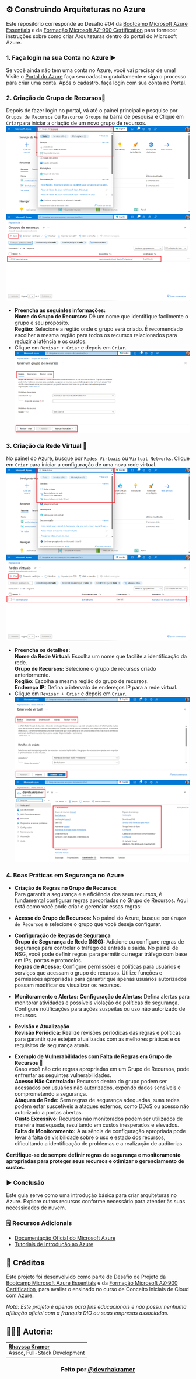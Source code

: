 ## ⚙️ Construindo Arquiteturas no Azure

Este repositório corresponde ao Desafio #04 da [Bootcamp Microsoft Azure Essentials](https://www.dio.me/bootcamp/microsoft-azure-essentials?ref=AFOXWYVRXGV9) e da [Formação Microsoft AZ-900 Certification](https://web.dio.me/track/formacao-microsoft-az-900-certification) para fornecer instruções sobre como criar Arquiteturas dentro do portal do Microsoft Azure.

### 1. Faça login na sua Conta no Azure ▶️

Se você ainda não tem uma conta no Azure, você vai precisar de uma! Visite o [Portal do Azure](https://portal.azure.com/) faça seu cadastro gratuitamente e siga o processo para criar uma conta. Após o cadastro, faça login com sua conta no Portal.

### 2. Criação do Grupo de Recursos📁

Depois de fazer login no portal, vá até o painel principal e pesquise por `Grupos de Recursos` ou `Resource Groups` na barra de pesquisa e Clique em `Criar`para iniciar a criação de um novo grupo de recursos.
![Imagem 1](https://github.com/rhayssakramer/formacao-azure-fundamentals/blob/main/Desafio%2304-Construindo-Arquiteturas-no-Azure/img/img1.png)
![Imagem 2](https://github.com/rhayssakramer/formacao-azure-fundamentals/blob/main/Desafio%2304-Construindo-Arquiteturas-no-Azure/img/img2.png)

- **Preencha as seguintes informações:**  
**Nome do Grupo de Recursos:** Dê um nome que identifique facilmente o grupo e seu propósito.  
**Região:** Selecione a região onde o grupo será criado. É recomendado escolher a mesma região para todos os recursos relacionados para reduzir a latência e os custos.  
- Clique em `Revisar + Criar` e depois em `Criar`.
![Imagem 3](https://github.com/rhayssakramer/formacao-azure-fundamentals/blob/main/Desafio%2304-Construindo-Arquiteturas-no-Azure/img/img3.png)

### 3. Criação da Rede Virtual 🛜
No painel do Azure, busque por `Redes Virtuais` ou `Virtual Networks`. Clique em `Criar` para iniciar a configuração de uma nova rede virtual.
![Imagem 4](https://github.com/rhayssakramer/formacao-azure-fundamentals/blob/main/Desafio%2304-Construindo-Arquiteturas-no-Azure/img/img4.png)
![Imagem 5](https://github.com/rhayssakramer/formacao-azure-fundamentals/blob/main/Desafio%2304-Construindo-Arquiteturas-no-Azure/img/img5.png)

- **Preencha os detalhes:**    
**Nome da Rede Virtual:** Escolha um nome que facilite a identificação da rede.  
**Grupo de Recursos:** Selecione o grupo de recursos criado anteriormente.  
**Região:** Escolha a mesma região do grupo de recursos.  
**Endereço IP:** Defina o intervalo de endereços IP para a rede virtual.  
- Clique em `Revisar + Criar` e depois em `Criar`.
![Imagem 6](https://github.com/rhayssakramer/formacao-azure-fundamentals/blob/main/Desafio%2304-Construindo-Arquiteturas-no-Azure/img/img6.png)
![Imagem 7](https://github.com/rhayssakramer/formacao-azure-fundamentals/blob/main/Desafio%2304-Construindo-Arquiteturas-no-Azure/img/img7.png)

### 4. Boas Práticas em Segurança no Azure

- **Criação de Regras no Grupo de Recursos**  
Para garantir a segurança e a eficiência dos seus recursos, é fundamental configurar regras apropriadas no Grupo de Recursos. Aqui está como você pode criar e gerenciar essas regras:

- **Acesso do Grupo de Recursos:** No painel do Azure, busque por `Grupos de Recursos` e selecione o grupo que você deseja configurar.  

- **Configuração de Regras de Segurança**  
**Grupo de Segurança de Rede (NSG):** Adicione ou configure regras de segurança para controlar o tráfego de entrada e saída. No painel de NSG, você pode definir regras para permitir ou negar tráfego com base em IPs, portas e protocolos.  
**Regras de Acesso:** Configure permissões e políticas para usuários e serviços que acessam o grupo de recursos. Utilize funções e permissões apropriadas para garantir que apenas usuários autorizados possam modificar ou visualizar os recursos.  

- **Monitoramento e Alertas:** 
**Configuração de Alertas:** Defina alertas para monitorar atividades e possíveis violação de políticas de segurança. Configure notificações para ações suspeitas ou uso não autorizado de recursos.  

- **Revisão e Atualização**  
**Revisão Periódica:** Realize revisões periódicas das regras e políticas para garantir que estejam atualizadas com as melhores práticas e os requisitos de segurança atuais.

- **Exemplo de Vulnerabilidades com Falta de Regras em Grupo de Recursos 🚨**  
Caso você não crie regras apropriadas em um Grupo de Recursos, pode enfrentar as seguintes vulnerabilidades.  
**Acesso Não Controlado:** Recursos dentro do grupo podem ser acessados por usuários não autorizados, expondo dados sensíveis e comprometendo a segurança.  
**Ataques de Rede:** Sem regras de segurança adequadas, suas redes podem estar suscetíveis a ataques externos, como DDoS ou acesso não autorizado a portas abertas.  
**Custo Excessivo:** Recursos não monitorados podem ser utilizados de maneira inadequada, resultando em custos inesperados e elevados.  
**Falta de Monitoramento:** A ausência de configuração apropriada pode levar à falta de visibilidade sobre o uso e estado dos recursos, dificultando a identificação de problemas e a realização de auditorias.  

**Certifique-se de sempre definir regras de segurança e monitoramento apropriadas para proteger seus recursos e otimizar o gerenciamento de custos.** 

### ▶️ Conclusão
Este guia serve como uma introdução básica para criar arquiteturas no Azure. Explore outros recursos conforme necessário para atender às suas necessidades de nuvem.

### 🗒️ Recursos Adicionais
- [Documentação Oficial do Microsoft Azure](https://docs.microsoft.com/azure)
- [Tutoriais de Introdução ao Azure](https://docs.microsoft.com/learn/paths/azure-fundamentals/)

## 🔗 Créditos
Este projeto foi desenvolvido como parte de Desafio de Projeto da [Bootcamp Microsoft Azure Essentials](https://www.dio.me/bootcamp/microsoft-azure-essentials?ref=AFOXWYVRXGV9) e da [Formação Microsoft AZ-900 Certification](https://web.dio.me/track/formacao-microsoft-az-900-certification), para avaliar o ensinado no curso de Conceito Iniciais de Cloud com Azure.

*Nota: Este projeto é apenas para fins educacionais e não possui nenhuma afiliação oficial com a franquia DIO ou suas empresas associadas.*

## 👩🏼‍💻 Autoria:
<table style="border=0">
  <tr>
    <td align="left">
      <a href="https://github.com/rhayssakramer">
        <span><b>Rhayssa Kramer</b></span>
      </a>
      <br>
      <span>Assoc, Full-Stack Development</span>
    </td>
  </tr>
</table>

### <div align="center">Feito por <a href="https://github.com/rhayssakramer">@devrhakramer</a></div>
